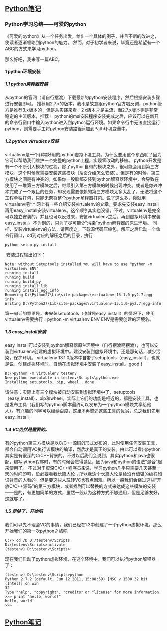 ## [Python笔记](https://github.com/billy0920/python_tips/blob/master/content.md)
### Python学习总结——可爱的python

《可爱的python》从一个任务出发，给出一个具体的例子，并且不断的改进之，使读者逐渐领略到python的魅力。
然而，对于初学者来说，毕竟还是希望有一个ABC的方式来学习python。

那么好吧，我来写一篇ABC。

#### 1 python环境安装
##### 1.1 python解释器安装
从python的官网（请自行摆渡）下载最新的python安装程序，然后根据安装步骤进行安装即可。
推荐用2.7.x的版本。我不是故意跟python官方唱反调，python管方是推荐3.x版本的，但是从实践来看，2.x版本才是主流，而2.7.x版本则是非常稳定的主流版本，推荐！
python的msi安装程序安装完成之后，应该可以在新开的命令行窗口中输入python进入到python运行环境。如果命令行中无法直接运行python，则需要手工将python安装路径添加到Path环境变量中。

##### 1.2 python virtualenv安装
virtualenv是一个非常好用的python虚拟环境工具。为什么要用这个东西呢？因为它可以帮助我们维护一个完整的python工程，实现零改动的移植。
python开发是有一个不断引入模块的过程，除了python自带的模块之外，很可能会用到第三方模块，这个时候就需要安装这些模块（后面介绍怎么安装）。但是有的时候，第三方模块之间是有冲突的，如果你一股脑都安装到python解释器环境中，会导致在使用了一堆第三方模块之后，继续引入第三方模块的时候出现冲突。或者是你兴冲冲完成了一个艰巨的任务，却发现需要依赖的第三方模块太多太乱了，无法将这个工程单独打包，只能无奈将整个python解释器打包。说了这么多，你就用virtualenv吧^_^
网上有一些介绍安装virtualenv的文章，要求先安装easy_install再用easy_install安装virtualenv。这个顺序其实也没错，不过，virtualenv是完全可以独立安装的，并且也可以反过来，安装virtualenv之后，再到虚拟环境中安装easy_install。不为别的，只为了尽可能少“污染”python解释器的原生环境。
同样，安装virtualenv的方法，请百度之，下载源代码压缩包，解压之后启动一个命令行窗口，cd到对应的解压之后的目录，执行
```
python setup.py install
```
 安装过程输出如下：
```
Note: without Setuptools installed you will have to use "python -m virtualenv ENV"
running install
running build
running build_py
running install_lib
running install_egg_info
Removing D:\Python27\Lib\site-packages\virtualenv-13.1.0-py2.7.egg-info
Writing D:\Python27\Lib\site-packages\virtualenv-13.1.0-py2.7.egg-info
```
第一句话的意思是，未安装setuptools（也就是easy_install）的情况下，使用virtualenv需要执行：python -m virtualenv ENV
ENV是需要创建的环境名。

##### 1.3 easy_install安装
easy_install可以安装到python解释器原生环境中（自行摆渡啊摆渡），也可以安装到virtualenv创建的虚拟环境中。建议安装到虚拟环境中，还是那句话，减少污染，保护环境。
virtualenv 13.1.0版本中自带了setuptools（easy_install），也就是说，创建虚拟环境时，自动在虚拟环境中安装了easy_install。good！
```
D:\>python -m virtualenv testenv
New python executable in testenv\Scripts\python.exe
Installing setuptools, pip, wheel...done.
```
请注意：实际上有三个模块被自动安装到虚拟环境中了，setuptools（easy_install），pip和wheel。实际上它们的功能是相近的，都是安装工具，也是发布工具（我们写的python脚本最终可以发布为一个python模块共享给他人）。有兴趣的同学可以继续百度，这里不再赘述这些工具的优劣，总之我们先用easy_install。
##### 1.4 VC仍然是需要的。
有的python第三方模块是以C/C++源码的形式发布的，此时使用任何安装工具，都会自动调用VC执行该模块的编译，然后才是真正的安装。由此可以看出python其实是有很深的C/C++背景的。不过以后我们会说到，其实python和java也很配，编写jython程序时，有的时候会觉得混乱，因为java和python的语法“混合”起来使用了。
不过对于资深C/C++程序员来说，学习python几乎只需要几天甚至一天的时间即可，没必要看我长篇大论；所以我这个长篇大论是给没有很强的编程知识背景的人看的。但是要这些人玩转VC也有点困难。所以一般我们会绕过这些“开放C/C++源码”的第三方模块，或者找到可以替换的方式来达成这些模块的安装——是的，有更加简单的方式，虽然一般认为这种方式不够通用，但是足够友好，这就够了。
##### 1.5 足够了，开始吧
我们可以先不理会VC的事情，我们已经在1.3中创建了一个python虚拟环境，那么开始我们的第一次python之旅吧
```
C:/> cd /D D:/testenv/Scripts
D:\testenv\Scripts>activate
(testenv) D:\testenv\Scripts>
```
现在我们启动了python虚拟环境，在这个环境中，我们可以执行python解释器了：
```
(testenv) D:\testenv\Scripts>python
Python 2.7.2 (default, Jun 12 2011, 15:08:59) [MSC v.1500 32 bit (Intel)] on win
32
Type "help", "copyright", "credits" or "license" for more information.
>>> print "hello, world!"
hello, world!
>>>
```
## [Python笔记](https://github.com/billy0920/python_tips/blob/master/content.md)
